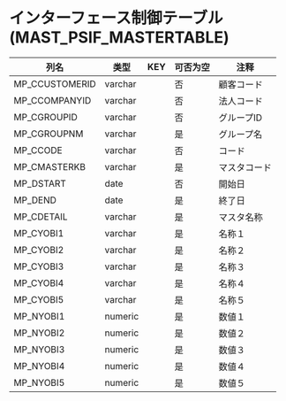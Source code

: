 # インターフェース制御テーブル                                              (MAST_PSIF_MASTERTABLE)
| 列名   | 类型   | KEY  | 可否为空 | 注释   |
| ---- | ---- | ---- | ---- | ---- |
|MP_CCUSTOMERID|varchar||否|顧客コード                                                                                     |
|MP_CCOMPANYID|varchar||否|法人コード                                                                                     |
|MP_CGROUPID|varchar||否|グループID                                                                                    |
|MP_CGROUPNM|varchar||是|グループ名                                                                                     |
|MP_CCODE|varchar||否|コード                                                                                       |
|MP_CMASTERKB|varchar||是|マスタコード                                                                                    |
|MP_DSTART|date||否|開始日                                                                                       |
|MP_DEND|date||是|終了日                                                                                       |
|MP_CDETAIL|varchar||是|マスタ名称                                                                                     |
|MP_CYOBI1|varchar||是|名称１                                                                                       |
|MP_CYOBI2|varchar||是|名称２                                                                                       |
|MP_CYOBI3|varchar||是|名称３                                                                                       |
|MP_CYOBI4|varchar||是|名称４                                                                                       |
|MP_CYOBI5|varchar||是|名称５                                                                                       |
|MP_NYOBI1|numeric||是|数値１                                                                                       |
|MP_NYOBI2|numeric||是|数値２                                                                                       |
|MP_NYOBI3|numeric||是|数値３                                                                                       |
|MP_NYOBI4|numeric||是|数値４                                                                                       |
|MP_NYOBI5|numeric||是|数値５                                                                                       |
